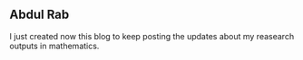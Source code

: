 ## Abdul Rab

I just created now this blog to keep posting the updates about my reasearch outputs in mathematics.



